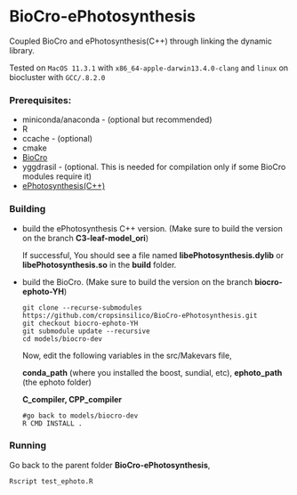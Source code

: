 # BioCro-ePhotosynthesis
Coupled BioCro and ePhotosynthesis(C++) through linking the dynamic library.

Tested on `MacOS 11.3.1` with `x86_64-apple-darwin13.4.0-clang` and `linux` on biocluster with `GCC/.8.2.0`
### Prerequisites: 
- miniconda/anaconda - (optional but recommended)
- R
- ccache - (optional)
- cmake
- [BioCro](https://github.com/cropsinsilico/BioCro-ePhotosynthesis/tree/biocro-ephoto-YH)
- yggdrasil - (optional. This is needed for compilation only if some BioCro modules require it)
- [ePhotosynthesis(C++)](https://github.com/cropsinsilico/ePhotosynthesis_C/tree/C3-leaf-model_ori) 
### Building
- build the ePhotosynthesis C++ version. (Make sure to build the version on the branch **C3-leaf-model_ori**)
  
  If successful, You should see a file named **libePhotosynthesis.dylib** or **libePhotosynthesis.so** in the **build** folder.
- build the BioCro. (Make sure to build the version on the branch **biocro-ephoto-YH**)
  ```
  git clone --recurse-submodules https://github.com/cropsinsilico/BioCro-ePhotosynthesis.git
  git checkout biocro-ephoto-YH
  git submodule update --recursive
  cd models/biocro-dev
  ```
   Now, edit the following variables in the src/Makevars file, 
   
   **conda_path** (where you installed the boost, sundial, etc), **ephoto_path** (the ephoto folder)
   
   **C_compiler, CPP_compiler**
   ```
   #go back to models/biocro-dev
   R CMD INSTALL .
   ```
### Running
Go back to the parent folder **BioCro-ePhotosynthesis**,
```
Rscript test_ephoto.R
```
